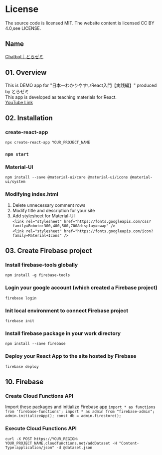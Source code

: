 # License
The source code is licensed MIT. The website content is licensed CC BY 4.0,see LICENSE.

## Name
[Chatbot｜とらゼミ](https://chatbot-demo-1bc98.web.app/)

## 01. Overview
This is DEMO app for "日本一わかりやすいReact入門【実践編】" produced by とらゼミ  
This app is developed as teaching materials for React.  
[YouTube Link](https://www.youtube.com/playlist?list=PLX8Rsrpnn3IVOk48awq_nKW0aFP0MGpnn)

## 02. Installation
### create-react-app
`npx create-react-app YOUR_PROJECT_NAME`

### `npm start`

### Material-UI
`npm install --save @material-ui/core @material-ui/icons @material-ui/system`

### Modifying index.html
1. Delete unnecessary comment rows
2. Modify title and description for your site
3. Add stylesheet for Material-UI  
`<link rel="stylesheet" href="https://fonts.googleapis.com/css?family=Roboto:300,400,500,700&display=swap" />`  
`<link rel="stylesheet" href="https://fonts.googleapis.com/icon?family=Material+Icons" />`

## 03. Create Firebase project

### Install firebase-tools globally 
`npm install -g firebase-tools`

### Login your google account (which created a Firebase project)
`firebase login`

### Init local environment to connect Firebase project
`firebase init`

### Install firebase package in your work directory
`npm install --save firebase`

### Deploy your React App to the site hosted by Firebase
`firebase deploy` 

## 10. Firebase
### Create Cloud Functions API
Import these packages and initialize Firebase app
`import * as functions from 'firebase-functions';
 import * as admin from "firebase-admin";
 admin.initializeApp();
 const db = admin.firestore();` 

### Execute Cloud Functions API
`curl -X POST https://YOUR_REGION-YOUR_PROJECT_NAME.cloudfunctions.net/addDataset -H "Content-Type:application/json" -d @dataset.json`